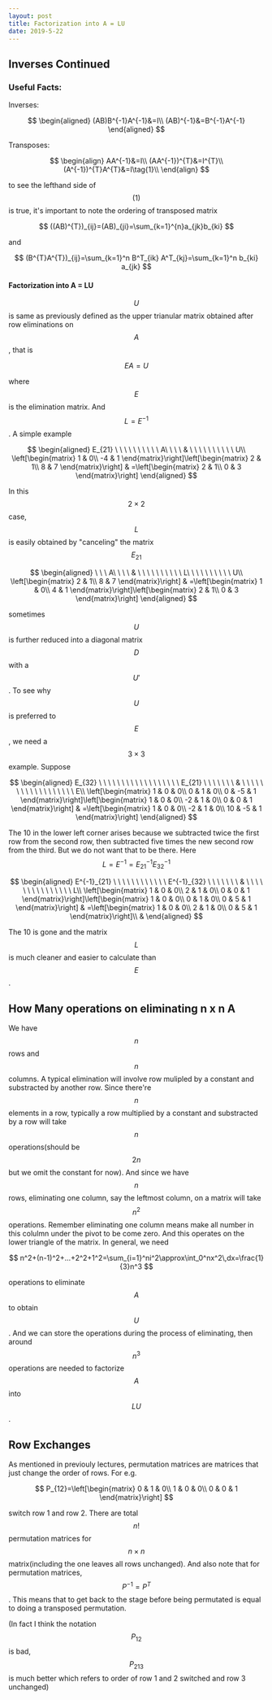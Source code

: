 ```yaml
---
layout: post
title: Factorization into A = LU
date: 2019-5-22
---
```


## Inverses Continued

### Useful Facts:

Inverses:

$$
\begin{aligned}
(AB)B^{-1}A^{-1}&=I\\
(AB)^{-1}&=B^{-1}A^{-1}
\end{aligned}
$$

Transposes:

$$
\begin{align}
AA^{-1}&=I\\
(AA^{-1})^{T}&=I^{T}\\
(A^{-1})^{T}A^{T}&=I\tag{1}\\
\end{align}
$$

to see the lefthand side of $$(1)$$ is true, it's important to note the ordering of transposed matrix

$$
((AB)^{T})_{ij}=(AB)_{ji}=\sum_{k=1}^{n}a_{jk}b_{ki}
$$

and

$$
(B^{T}A^{T})_{ij}=\sum_{k=1}^n B^T_{ik} A^T_{kj}=\sum_{k=1}^n b_{ki} a_{jk}
$$


#### Factorization into A = LU

$$U$$ is same as previously defined as the upper trianular matrix obtained after row eliminations on $$A$$, that is

$$
EA=U
$$

where $$E$$ is the elimination matrix. And $$L=E^{-1}$$. A simple example

$$
\begin{aligned}
E_{21} \ \ \ \ \ \ \ \ \ \ A\ \ \ \  & \ \ \ \ \ \ \ \ \ \ U\\
\left[\begin{matrix}
1 & 0\\
-4 & 1
\end{matrix}\right]\left[\begin{matrix}
2 & 1\\
8 & 7
\end{matrix}\right] & =\left[\begin{matrix}
2 & 1\\
0 & 3
\end{matrix}\right]
\end{aligned}
$$

In this $$2\times2$$ case, $$L$$ is easily obtained by "canceling" the matrix $$E_{21}$$

$$
\begin{aligned}
\ \ \ A\ \ \ \  & \ \ \ \ \ \ \ \ \ \ L\ \ \ \ \ \ \ \ \ \ U\\
\left[\begin{matrix}
2 & 1\\
8 & 7
\end{matrix}\right] & =\left[\begin{matrix}
1 & 0\\
4 & 1
\end{matrix}\right]\left[\begin{matrix}
2 & 1\\
0 & 3
\end{matrix}\right]
\end{aligned}
$$

sometimes $$U$$ is further reduced into a diagonal matrix $$D$$ with a $$U'$$. To see why $$U$$ is preferred to $$E$$, we need a $$3\times3$$ example. Suppose 

$$
\begin{aligned}
E_{32} \ \ \ \ \ \ \ \ \ \ \ \ \ \ \ \ \ \ E_{21} \ \ \ \ \ \ \  & \ \ \ \ \ \ \ \ \ \ \ \ \ \ \ \ \ \ E\\
\left[\begin{matrix}
1 & 0 & 0\\
0 & 1 & 0\\
0 & -5 & 1
\end{matrix}\right]\left[\begin{matrix}
1 & 0 & 0\\
-2 & 1 & 0\\
0 & 0 & 1
\end{matrix}\right] & =\left[\begin{matrix}
1 & 0 & 0\\
-2 & 1 & 0\\
10 & -5 & 1
\end{matrix}\right]
\end{aligned}
$$

The 10 in the lower left corner arises because we subtracted twice the first row from the second row, then subtracted five times the new second row from the third. But we do not want that to be there. Here $$L=E^{-1}=E_{21}^{-1}E_{32}^{-1}$$

$$
\begin{aligned}
E^{-1}_{21} \ \ \ \ \ \ \ \ \ \ \ \ E^{-1}_{32} \ \ \ \ \ \ \  & \ \ \ \ \ \ \ \ \ \ \ \ \ \ \ L\\
\left[\begin{matrix}
1 & 0 & 0\\
2 & 1 & 0\\
0 & 0 & 1
\end{matrix}\right]\left[\begin{matrix}
1 & 0 & 0\\
0 & 1 & 0\\
0 & 5 & 1
\end{matrix}\right] & =\left[\begin{matrix}
1 & 0 & 0\\
2 & 1 & 0\\
0 & 5 & 1
\end{matrix}\right]\\
 & 
\end{aligned}
$$

The 10 is gone and the matrix $$L$$ is much cleaner and easier to calculate than $$E$$.

## How Many operations on eliminating n x n A

We have $$n$$ rows and $$n$$ columns. A typical elimination will involve row mulipled by a constant and substracted by another row. Since there're $$n$$ elements in a row, typically a row multiplied by a constant and substracted by a row will take $$n$$ operations(should be $$2n$$ but we omit the constant for now). And since we have $$n$$ rows, eliminating one column, say the leftmost column, on a matrix will take $$n^2$$ operations. Remember eliminating one column means make all number in this colulmn under the pivot to be come zero. And this operates on the lower triangle of the matrix. In general, we need 

$$
n^2+(n-1)^2+...+2^2+1^2=\sum_{i=1}^ni^2\approx\int_0^nx^2\,dx=\frac{1}{3}n^3
$$

operations to eliminate $$A$$ to obtain $$U$$. And we can store the operations during the process of eliminating, then around $$n^{3}$$ operations are needed to factorize $$A$$ into $$LU$$.

## Row Exchanges

As mentioned in previouly lectures, permutation matrices are matrices that just change the order of rows. For e.g.

$$
P_{12}=\left[\begin{matrix}
0 & 1 & 0\\
1 & 0 & 0\\
0 & 0 & 1
\end{matrix}\right]
$$

switch row 1 and row 2. There are total $$n!$$ permutation matrices for $$n\times n$$ matrix(including the one leaves all rows unchanged). And also note that for permutation matrices, $$P^{-1}=P^T$$. This means that to get back to the stage before being permutated is equal to doing a transposed permutation. 

(In fact I think the notation $$P_{12}$$ is bad, $$P_{213}$$ is much better which refers to order of row 1 and 2 switched and row 3 unchanged)